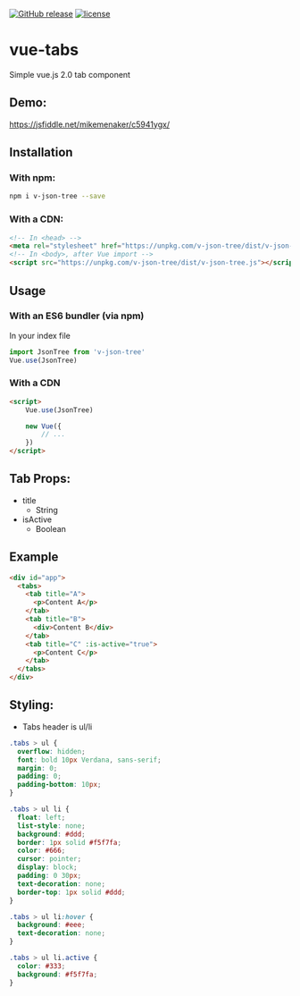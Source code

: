 [![GitHub release](https://img.shields.io/github/release/mikemenaker/vue-tabs.svg)]() [![license](https://img.shields.io/github/license/mikemenaker/vue-tabs.svg)]()

# vue-tabs
Simple vue.js 2.0 tab component

## Demo:

https://jsfiddle.net/mikemenaker/c5941ygx/

## Installation
### With npm:
```bash
npm i v-json-tree --save
```

### With a CDN:
```html
<!-- In <head> -->
<meta rel="stylesheet" href="https://unpkg.com/v-json-tree/dist/v-json-tree.css">
<!-- In <body>, after Vue import -->
<script src="https://unpkg.com/v-json-tree/dist/v-json-tree.js"></script>
```

## Usage
### With an ES6 bundler (via npm)
In your index file
```js
import JsonTree from 'v-json-tree'
Vue.use(JsonTree)
```

### With a CDN
```html
<script>
    Vue.use(JsonTree)

    new Vue({
        // ...
    })
</script>
```

## Tab Props:
 - title
	 - String   	 
 - isActive
	 - Boolean	 
   
##  Example
```html
<div id="app">
  <tabs>
    <tab title="A">
      <p>Content A</p>
    </tab>
    <tab title="B">
      <div>Content B</div>
    </tab>
    <tab title="C" :is-active="true">
      <p>Content C</p>
    </tab>
  </tabs>
</div>
```

## Styling:
- Tabs header is ul/li

```css
.tabs > ul {
  overflow: hidden;
  font: bold 10px Verdana, sans-serif;
  margin: 0;
  padding: 0;
  padding-bottom: 10px;
}

.tabs > ul li {
  float: left;
  list-style: none;
  background: #ddd;
  border: 1px solid #f5f7fa;
  color: #666;
  cursor: pointer;
  display: block;
  padding: 0 30px;
  text-decoration: none;
  border-top: 1px solid #ddd;
}

.tabs > ul li:hover {
  background: #eee;
  text-decoration: none;
}

.tabs > ul li.active {
  color: #333;
  background: #f5f7fa;
}
```
